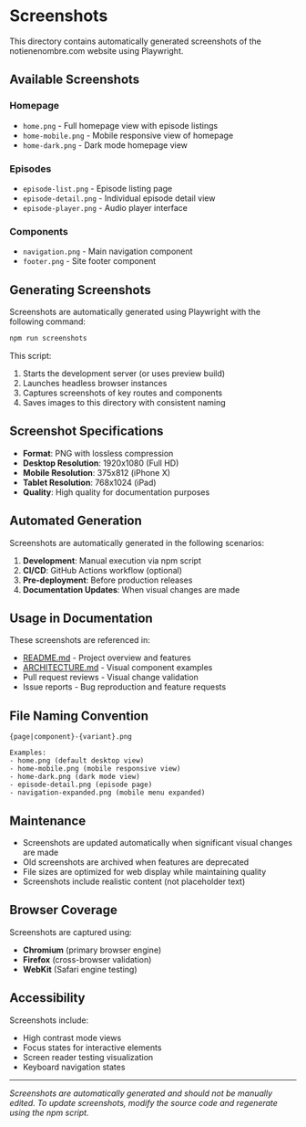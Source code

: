 # Screenshots

This directory contains automatically generated screenshots of the notienenombre.com website using Playwright.

## Available Screenshots

### Homepage
- `home.png` - Full homepage view with episode listings
- `home-mobile.png` - Mobile responsive view of homepage
- `home-dark.png` - Dark mode homepage view

### Episodes
- `episode-list.png` - Episode listing page
- `episode-detail.png` - Individual episode detail view
- `episode-player.png` - Audio player interface

### Components
- `navigation.png` - Main navigation component
- `footer.png` - Site footer component

## Generating Screenshots

Screenshots are automatically generated using Playwright with the following command:

```bash
npm run screenshots
```

This script:
1. Starts the development server (or uses preview build)
2. Launches headless browser instances
3. Captures screenshots of key routes and components
4. Saves images to this directory with consistent naming

## Screenshot Specifications

- **Format**: PNG with lossless compression
- **Desktop Resolution**: 1920x1080 (Full HD)
- **Mobile Resolution**: 375x812 (iPhone X)
- **Tablet Resolution**: 768x1024 (iPad)
- **Quality**: High quality for documentation purposes

## Automated Generation

Screenshots are automatically generated in the following scenarios:

1. **Development**: Manual execution via npm script
2. **CI/CD**: GitHub Actions workflow (optional)
3. **Pre-deployment**: Before production releases
4. **Documentation Updates**: When visual changes are made

## Usage in Documentation

These screenshots are referenced in:
- [README.md](../README.md) - Project overview and features
- [ARCHITECTURE.md](../ARCHITECTURE.md) - Visual component examples
- Pull request reviews - Visual change validation
- Issue reports - Bug reproduction and feature requests

## File Naming Convention

```
{page|component}-{variant}.png

Examples:
- home.png (default desktop view)
- home-mobile.png (mobile responsive view)
- home-dark.png (dark mode view)
- episode-detail.png (episode page)
- navigation-expanded.png (mobile menu expanded)
```

## Maintenance

- Screenshots are updated automatically when significant visual changes are made
- Old screenshots are archived when features are deprecated
- File sizes are optimized for web display while maintaining quality
- Screenshots include realistic content (not placeholder text)

## Browser Coverage

Screenshots are captured using:
- **Chromium** (primary browser engine)
- **Firefox** (cross-browser validation)
- **WebKit** (Safari engine testing)

## Accessibility

Screenshots include:
- High contrast mode views
- Focus states for interactive elements
- Screen reader testing visualization
- Keyboard navigation states

---

*Screenshots are automatically generated and should not be manually edited. To update screenshots, modify the source code and regenerate using the npm script.*